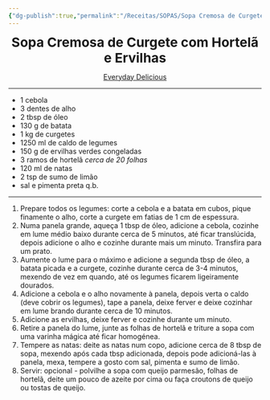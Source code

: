 ```yaml
---
{"dg-publish":true,"permalink":"/Receitas/SOPAS/Sopa Cremosa de Curgete com Hortelã e Ervilhas/"}
---
```



<div style="text-align: center;"> <span style="font-size: 26px;"><b>Sopa Cremosa de Curgete com Hortelã e Ervilhas</b></span> </div>

<span class="center"> <center> [Everyday Delicious](https://www.everyday-delicious.com/zucchini-pea-and-mint-soup/#wprm-recipe-container-3153) </center></span>

---
- 1 cebola
- 3 dentes de alho
- 2 tbsp de óleo
- 130 g  de batata
- 1 kg de curgetes
- 1250 ml de caldo de legumes
- 150 g de ervilhas verdes congeladas
- 3 ramos de hortelã *cerca de 20 folhas*
- 120 ml de natas
- 2 tsp de sumo de limão
- sal e pimenta preta q.b.
---
1. Prepare todos os legumes: corte a cebola e a batata em cubos, pique finamente o alho, corte a curgete em fatias de 1 cm de espessura.
2. Numa panela grande, aqueça 1 tbsp de óleo, adicione a cebola, cozinhe em lume médio baixo durante cerca de 5 minutos, até ficar translúcida, depois adicione o alho e cozinhe durante mais um minuto. Transfira para um prato.
3. Aumente o lume para o máximo e adicione a segunda tbsp de óleo, a batata picada e a curgete, cozinhe durante cerca de 3-4 minutos, mexendo de vez em quando, até os legumes ficarem ligeiramente dourados.
4. Adicione a cebola e o alho novamente à panela, depois verta o caldo (deve cobrir os legumes), tape a panela, deixe ferver e deixe cozinhar em lume brando durante cerca de 10 minutos.
5. Adicione as ervilhas, deixe ferver e cozinhe durante um minuto.
6. Retire a panela do lume, junte as folhas de hortelã e triture a sopa com uma varinha mágica até ficar homogénea.
7. Tempere as natas: deite as natas num copo, adicione cerca de 8 tbsp de sopa, mexendo após cada tbsp adicionada, depois pode adicioná-las à panela, mexa, tempere a gosto com sal, pimenta e sumo de limão.
8. Servir: opcional - polvilhe a sopa com queijo parmesão, folhas de hortelã, deite um pouco de azeite por cima ou faça croutons de queijo ou tostas de queijo.